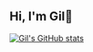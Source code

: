 ## Hi, I'm Gil👋


[![Gil's GitHub stats](https://github-readme-stats.vercel.app/api?username=gribes81)](https://github.com/anuraghazra/github-readme-stats)
<!--
**gribes81/gribes81** is a ✨ _special_ ✨ repository because its `README.md` (this file) appears on your GitHub profile.

Here are some ideas to get you started:

- 🔭 I’m currently working on ...
- 🌱 I’m currently learning ...
- 👯 I’m looking to collaborate on ...
- 🤔 I’m looking for help with ...
- 💬 Ask me about ...
- 📫 How to reach me: ...
- 😄 Pronouns: ...
- ⚡ Fun fact: ...
-->
